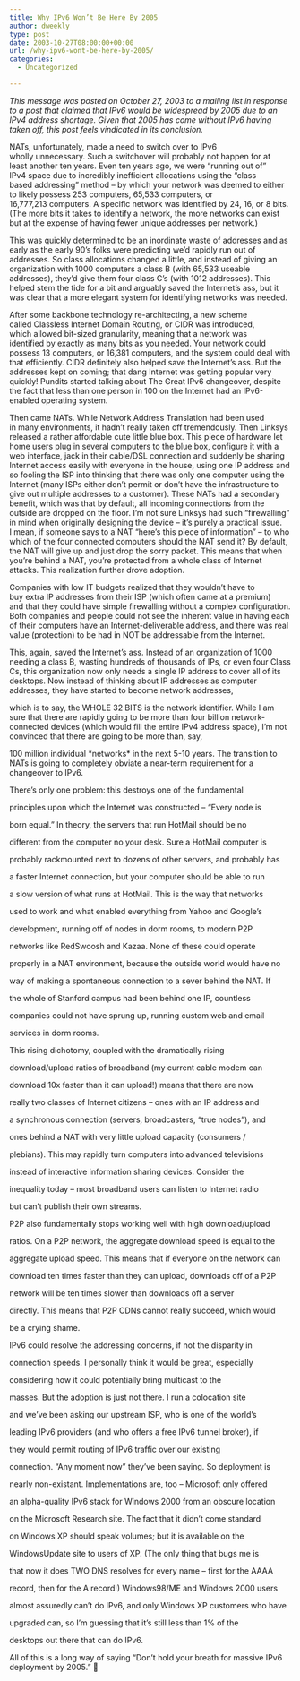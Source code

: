 ```yaml
---
title: Why IPv6 Won’t Be Here By 2005
author: dweekly
type: post
date: 2003-10-27T08:00:00+00:00
url: /why-ipv6-wont-be-here-by-2005/
categories:
  - Uncategorized

---
```

_This message was posted on October 27, 2003 to a mailing list in_ _response to a post that claimed that IPv6 would be widespread by_ _2005 due to an IPv4 address shortage. Given that 2005 has come without_ _IPv6 having taken off, this post feels vindicated in its conclusion._

NATs, unfortunately, made a need to switch over to IPv6 wholly unnecessary. Such a switchover will probably not happen for at least another ten years. Even ten years ago, we were &#8220;running out of&#8221; IPv4 space due to incredibly inefficient allocations using the &#8220;class based addressing&#8221; method &#8211; by which your network was deemed to either to likely possess 253 computers, 65,533 computers, or 16,777,213 computers. A specific network was identified by 24, 16, or 8 bits. (The more bits it takes to identify a network, the more networks can exist but at the expense of having fewer unique addresses per network.)

This was quickly determined to be an inordinate waste of addresses and as early as the early 90&#8217;s folks were predicting we&#8217;d rapidly run out of addresses. So class allocations changed a little, and instead of giving an organization with 1000 computers a class B (with 65,533 useable addresses), they&#8217;d give them four class C&#8217;s (with 1012 addresses). This helped stem the tide for a bit and arguably saved the Internet&#8217;s ass, but it was clear that a more elegant system for identifying networks was needed.

After some backbone technology re-architecting, a new scheme called Classless Internet Domain Routing, or CIDR was introduced, which allowed bit-sized granularity, meaning that a network was identified by exactly as many bits as you needed. Your network could possess 13 computers, or 16,381 computers, and the system could deal with that efficiently. CIDR definitely also helped save the Internet&#8217;s ass. But the addresses kept on coming; that dang Internet was getting popular very quickly! Pundits started talking about The Great IPv6 changeover, despite the fact that less than one person in 100 on the Internet had an IPv6-enabled operating system.

Then came NATs. While Network Address Translation had been used in many environments, it hadn&#8217;t really taken off tremendously. Then Linksys released a rather affordable cute little blue box. This piece of hardware let home users plug in several computers to the blue box, configure it with a web interface, jack in their cable/DSL connection and suddenly be sharing Internet access easily with everyone in the house, using one IP address and so fooling the ISP into thinking that there was only one computer using the Internet (many ISPs either don&#8217;t permit or don&#8217;t have the infrastructure to give out multiple addresses to a customer). These NATs had a secondary benefit, which was that by default, all incoming connections from the outside are dropped on the floor. I&#8217;m not sure Linksys had such &#8220;firewalling&#8221; in mind when originally designing the device &#8211; it&#8217;s purely a practical issue. I mean, if someone says to a NAT &#8220;here&#8217;s this piece of information&#8221; &#8211; to who which of the four connected computers should the NAT send it? By default, the NAT will give up and just drop the sorry packet. This means that when you&#8217;re behind a NAT, you&#8217;re protected from a whole class of Internet attacks. This realization further drove adoption.

Companies with low IT budgets realized that they wouldn&#8217;t have to buy extra IP addresses from their ISP (which often came at a premium) and that they could have simple firewalling without a complex configuration. Both companies and people could not see the inherent value in having each of their computers have an Internet-deliverable address, and there was real value (protection) to be had in NOT be addressable from the Internet.

This, again, saved the Internet&#8217;s ass. Instead of an organization of 1000 needing a class B, wasting hundreds of thousands of IPs, or even four Class Cs, this organization now only needs a single IP address to cover all of its desktops. Now instead of thinking about IP addresses as computer addresses, they have started to become network addresses,
  
which is to say, the WHOLE 32 BITS is the network identifier. While I am sure that there are rapidly going to be more than four billion network-connected devices (which would fill the entire IPv4 address space), I&#8217;m not convinced that there are going to be more than, say,
  
100 million individual \*networks\* in the next 5-10 years. The transition to NATs is going to completely obviate a near-term requirement for a changeover to IPv6.

There&#8217;s only one problem: this destroys one of the fundamental
  
principles upon which the Internet was constructed &#8211; &#8220;Every node is
  
born equal.&#8221; In theory, the servers that run HotMail should be no
  
different from the computer no your desk. Sure a HotMail computer is
  
probably rackmounted next to dozens of other servers, and probably has
  
a faster Internet connection, but your computer should be able to run
  
a slow version of what runs at HotMail. This is the way that networks
  
used to work and what enabled everything from Yahoo and Google&#8217;s
  
development, running off of nodes in dorm rooms, to modern P2P
  
networks like RedSwoosh and Kazaa. None of these could operate
  
properly in a NAT environment, because the outside world would have no
  
way of making a spontaneous connection to a sever behind the NAT. If
  
the whole of Stanford campus had been behind one IP, countless
  
companies could not have sprung up, running custom web and email
  
services in dorm rooms.

This rising dichotomy, coupled with the dramatically rising
  
download/upload ratios of broadband (my current cable modem can
  
download 10x faster than it can upload!) means that there are now
  
really two classes of Internet citizens &#8211; ones with an IP address and
  
a synchronous connection (servers, broadcasters, &#8220;true nodes&#8221;), and
  
ones behind a NAT with very little upload capacity (consumers /
  
plebians). This may rapidly turn computers into advanced televisions
  
instead of interactive information sharing devices. Consider the
  
inequality today &#8211; most broadband users can listen to Internet radio
  
but can&#8217;t publish their own streams.

P2P also fundamentally stops working well with high download/upload
  
ratios. On a P2P network, the aggregate download speed is equal to the
  
aggregate upload speed. This means that if everyone on the network can
  
download ten times faster than they can upload, downloads off of a P2P
  
network will be ten times slower than downloads off a server
  
directly. This means that P2P CDNs cannot really succeed, which would
  
be a crying shame.

IPv6 could resolve the addressing concerns, if not the disparity in
  
connection speeds. I personally think it would be great, especially
  
considering how it could potentially bring multicast to the
  
masses. But the adoption is just not there. I run a colocation site
  
and we&#8217;ve been asking our upstream ISP, who is one of the world&#8217;s
  
leading IPv6 providers (and who offers a free IPv6 tunnel broker), if
  
they would permit routing of IPv6 traffic over our existing
  
connection. &#8220;Any moment now&#8221; they&#8217;ve been saying. So deployment is
  
nearly non-existant. Implementations are, too &#8211; Microsoft only offered
  
an alpha-quality IPv6 stack for Windows 2000 from an obscure location
  
on the Microsoft Research site. The fact that it didn&#8217;t come standard
  
on Windows XP should speak volumes; but it is available on the
  
WindowsUpdate site to users of XP. (The only thing that bugs me is
  
that now it does TWO DNS resolves for every name &#8211; first for the AAAA
  
record, then for the A record!) Windows98/ME and Windows 2000 users
  
almost assuredly can&#8217;t do IPv6, and only Windows XP customers who have
  
upgraded can, so I&#8217;m guessing that it&#8217;s still less than 1% of the
  
desktops out there that can do IPv6.

All of this is a long way of saying &#8220;Don&#8217;t hold your breath for massive IPv6 deployment by 2005.&#8221; 🙂